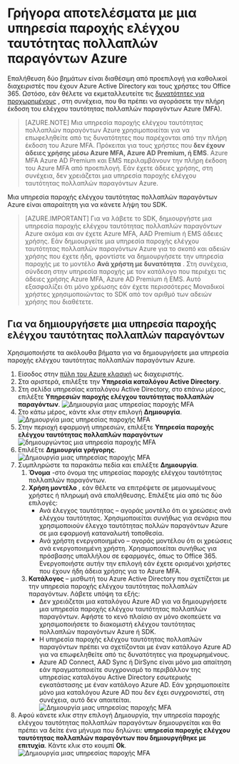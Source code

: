 <properties
    pageTitle="Γρήγορα αποτελέσματα υπηρεσίας παροχής ελέγχου ταυτότητας πολλαπλών παραγόντων Azure | Microsoft Azure"
    description="Μάθετε πώς μπορείτε να δημιουργήσετε μια υπηρεσία παροχής ελέγχου ταυτότητας πολλαπλών παραγόντων Azure."
    services="multi-factor-authentication"
    documentationCenter=""
    authors="kgremban"
    manager="femila"
    editor="yossib"/>

<tags
    ms.service="multi-factor-authentication"
    ms.workload="identity"
    ms.tgt_pltfrm="na"
    ms.devlang="na"
    ms.topic="get-started-article"
    ms.date="10/14/2016"
    ms.author="kgremban"/>



# <a name="getting-started-with-an-azure-multi-factor-auth-provider"></a>Γρήγορα αποτελέσματα με μια υπηρεσία παροχής ελέγχου ταυτότητας πολλαπλών παραγόντων Azure
Επαλήθευση δύο βημάτων είναι διαθέσιμη από προεπιλογή για καθολικοί διαχειριστές που έχουν Azure Active Directory και τους χρήστες του Office 365. Ωστόσο, εάν θέλετε να εκμεταλλευτείτε τις [δυνατότητες για προχωρημένους](multi-factor-authentication-whats-next.md) , στη συνέχεια, που θα πρέπει να αγοράσετε την πλήρη έκδοση του ελέγχου ταυτότητας πολλαπλών παραγόντων Azure (MFA).

> [AZURE.NOTE]  Μια υπηρεσία παροχής ελέγχου ταυτότητας πολλαπλών παραγόντων Azure χρησιμοποιείται για να επωφεληθείτε από τις δυνατότητες που παρέχονται από την πλήρη έκδοση του Azure MFA. Πρόκειται για τους χρήστες που **δεν έχουν άδειες χρήσης μέσω Azure MFA, Azure AD Premium, ή EMS**.  Azure MFA Azure AD Premium και EMS περιλαμβάνουν την πλήρη έκδοση του Azure MFA από προεπιλογή.  Εάν έχετε άδειες χρήσης, στη συνέχεια, δεν χρειάζεται μια υπηρεσία παροχής ελέγχου ταυτότητας πολλαπλών παραγόντων Azure.

Μια υπηρεσία παροχής ελέγχου ταυτότητας πολλαπλών παραγόντων Azure είναι απαραίτητη για να κάνετε λήψη του SDK.

> [AZURE.IMPORTANT]  Για να λάβετε το SDK, δημιουργήστε μια υπηρεσία παροχής ελέγχου ταυτότητας πολλαπλών παραγόντων Azure ακόμα και αν έχετε Azure MFA, AAD Premium ή EMS άδειες χρήσης.  Εάν δημιουργείτε μια υπηρεσία παροχής ελέγχου ταυτότητας πολλαπλών παραγόντων Azure για το σκοπό και αδειών χρήσης που έχετε ήδη, φροντίστε να δημιουργήσετε την υπηρεσία παροχής με το μοντέλο **Ανά χρήστη με δυνατότητα** . Στη συνέχεια, σύνδεση στην υπηρεσία παροχής με τον κατάλογο που περιέχει τις άδειες χρήσης Azure MFA, Azure AD Premium ή EMS.  Αυτό εξασφαλίζει ότι μόνο χρέωσης εάν έχετε περισσότερες Μοναδικοί χρήστες χρησιμοποιώντας το SDK από τον αριθμό των αδειών χρήσης που διαθέτετε.


## <a name="to-create-a-multi-factor-auth-provider"></a>Για να δημιουργήσετε μια υπηρεσία παροχής ελέγχου ταυτότητας πολλαπλών παραγόντων

Χρησιμοποιήστε τα ακόλουθα βήματα για να δημιουργήσετε μια υπηρεσία παροχής ελέγχου ταυτότητας πολλαπλών παραγόντων Azure.

1. Είσοδος στην [πύλη του Azure κλασική](https://manage.windowsazure.com) ως διαχειριστής.
2. Στα αριστερά, επιλέξτε την **Υπηρεσία καταλόγου Active Directory**.
3. Στη σελίδα υπηρεσίας καταλόγου Active Directory, στο επάνω μέρος, επιλέξτε **Υπηρεσιών παροχής ελέγχου ταυτότητας πολλαπλών παραγόντων**.
![Δημιουργία μιας υπηρεσίας παροχής MFA](./media/multi-factor-authentication-get-started-auth-provider/authprovider1.png)
4. Στο κάτω μέρος, κάντε κλικ στην επιλογή **Δημιουργία**.
![Δημιουργία μιας υπηρεσίας παροχής MFA](./media/multi-factor-authentication-get-started-auth-provider/authprovider2.png)
5. Στην περιοχή εφαρμογή υπηρεσιών, επιλέξτε **Υπηρεσία παροχής ελέγχου ταυτότητας πολλαπλών παραγόντων**
![δημιουργώντας μια υπηρεσία παροχής MFA](./media/multi-factor-authentication-get-started-auth-provider/authprovider3.png)
6. Επιλέξτε **Δημιουργία γρήγορης**.
![Δημιουργία μιας υπηρεσίας παροχής MFA](./media/multi-factor-authentication-get-started-auth-provider/authprovider4.png)
5. Συμπληρώστε τα παρακάτω πεδία και επιλέξτε **Δημιουργία**.
    1. **Όνομα** -στο όνομα της υπηρεσίας παροχής ελέγχου ταυτότητας πολλαπλών παραγόντων.
    2. **Χρήση μοντέλο** , εάν θέλετε να επιτρέψετε σε μεμονωμένους χρήστες ή πληρωμή ανά επαλήθευσης. Επιλέξτε μία από τις δύο επιλογές:
        - Ανά έλεγχος ταυτότητας – αγοράς μοντέλο ότι οι χρεώσεις ανά ελέγχου ταυτότητας. Χρησιμοποιείται συνήθως για σενάρια που χρησιμοποιούν έλεγχο ταυτότητας πολλών παραγόντων Azure σε μια εφαρμογή καταναλωτή τοποθεσία.
        - Ανά χρήστη ενεργοποιημένο – αγοράς μοντέλου ότι οι χρεώσεις ανά ενεργοποιημένη χρήστη. Χρησιμοποιείται συνήθως για πρόσβασης υπαλλήλου σε εφαρμογές, όπως το Office 365. Ενεργοποιήστε αυτήν την επιλογή εάν έχετε ορισμένοι χρήστες που έχουν ήδη άδεια χρήσης για το Azure MFA.
    2. **Κατάλογος** – μισθωτή του Azure Active Directory που σχετίζεται με την υπηρεσία παροχής ελέγχου ταυτότητας πολλαπλών παραγόντων. Λάβετε υπόψη τα εξής:
        - Δεν χρειάζεται μια καταλόγου Azure AD για να δημιουργήσετε μια υπηρεσία παροχής ελέγχου ταυτότητας πολλαπλών παραγόντων. Αφήστε το κενό πλαίσιο αν μόνο σκοπεύετε να χρησιμοποιήσετε το διακομιστή ελέγχου ταυτότητας πολλαπλών παραγόντων Azure ή SDK.
        - Η υπηρεσία παροχής ελέγχου ταυτότητας πολλαπλών παραγόντων πρέπει να σχετίζονται με έναν κατάλογο Azure AD για να επωφεληθείτε από τις δυνατότητες για προχωρημένους.
        - Azure AD Connect, AAD Sync ή DirSync είναι μόνο μια απαίτηση εάν πραγματοποιείτε συγχρονισμό το περιβάλλον της υπηρεσίας καταλόγου Active Directory εσωτερικής εγκατάστασης με έναν κατάλογο Azure AD.  Εάν χρησιμοποιείτε μόνο μια καταλόγου Azure AD που δεν έχει συγχρονιστεί, στη συνέχεια, αυτό δεν απαιτείται.
![Δημιουργία μιας υπηρεσίας παροχής MFA](./media/multi-factor-authentication-get-started-auth-provider/authprovider5.png)
5. Αφού κάνετε κλικ στην επιλογή Δημιουργία, την υπηρεσία παροχής ελέγχου ταυτότητας πολλαπλών παραγόντων δημιουργείται και θα πρέπει να δείτε ένα μήνυμα που δηλώνει: **υπηρεσία παροχής ελέγχου ταυτότητας πολλαπλών παραγόντων που δημιουργήθηκε με επιτυχία**. Κάντε κλικ στο κουμπί **Ok**.
![Δημιουργία μιας υπηρεσίας παροχής MFA](./media/multi-factor-authentication-get-started-auth-provider/authprovider6.png)

